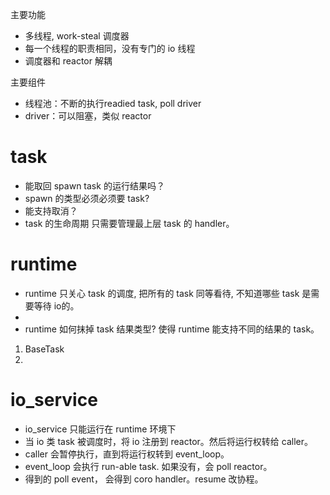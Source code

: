 主要功能
- 多线程, work-steal 调度器
- 每一个线程的职责相同，没有专门的 io 线程
- 调度器和 reactor 解耦

主要组件
- 线程池：不断的执行readied task, poll driver
- driver：可以阻塞，类似 reactor

# task
- 能取回 spawn task 的运行结果吗？
- spawn 的类型必须必须要 task<void>?
- 能支持取消？
- task 的生命周期
只需要管理最上层 task 的 handler。

# runtime
- runtime 只关心 task 的调度, 把所有的 task 同等看待, 不知道哪些 task 是需要等待 io的。
- 
- runtime 如何抹掉 task 结果类型? 使得 runtime 能支持不同的结果的 task。 
1. BaseTask
2. 

# io_service
- io_service 只能运行在 runtime 环境下
- 当 io 类 task 被调度时，将 io 注册到 reactor。然后将运行权转给 caller。
- caller 会暂停执行，直到将运行权转到 event_loop。
- event_loop 会执行 run-able task. 如果没有，会 poll reactor。
- 得到的 poll event， 会得到 coro handler。resume 改协程。